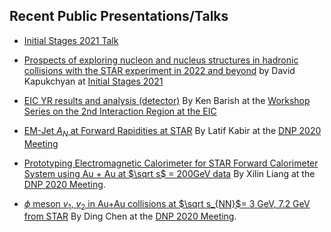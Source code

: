 Recent Public Presentations/Talks
------------------------------

- [Initial Stages 2021 Talk](https://indico.cern.ch/event/854124/contributions/4135488/)

- [Prospects of exploring nucleon and nucleus structures in hadronic collisions with the STAR experiment in 2022 and beyond](https://indico.cern.ch/event/854124/contributions/4135488/) by  David Kapukchyan at [Initial Stages 2021](https://indico.cern.ch/event/854124/overview) 
- [EIC YR results and analysis (detector)](https://indico.bnl.gov/event/9794/contributions/43706/attachments/31946/50613/Barish-IR2-EIC-PrepWorkshop_2020.pdf) By Ken Barish at the [Workshop Series on the 2nd Interaction Region at the EIC](https://indico.bnl.gov/event/9794/timetable/#20201215) 
- [EM-Jet $A_N$ at Forward Rapidities at STAR](https://drive.google.com/drive/folders/1OeAANezNHWJtpdn7tT9q__YUvMXi9Pyr) By Latif Kabir at the [DNP 2020 Meeting](https://indico.frib.msu.edu/event/37/)
- [Prototyping Electromagnetic Calorimeter for STAR Forward Calorimeter System using Au + Au at $\sqrt s$ = 200GeV data](https://drive.google.com/drive/folders/100j7OQFxaUT4R-h4YDE2Vgl0bd7AoXDJ) By Xilin Liang at the [DNP 2020 Meeting](https://indico.frib.msu.edu/event/37/).
- [$\phi$ meson $v_1$, $v_2$ in Au+Au collisions at $\sqrt s_{NN}$= 3 GeV, 7.2 GeV from STAR](https://drive.google.com/drive/folders/121qxidY5cLvAGeyBc1J1kRCpsMyqgRD8) By Ding Chen at the [DNP 2020 Meeting](https://indico.frib.msu.edu/event/37/).
